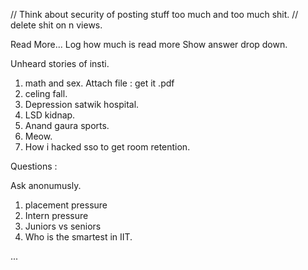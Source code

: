 // Think about security of posting stuff too much and too much shit.
// delete shit on n views.

Read More... Log how much is read more
Show answer drop down.

Unheard stories of insti.

1) math and sex. Attach file : get it .pdf
2) celing fall.
3) Depression satwik hospital.
4) LSD kidnap.
5) Anand gaura sports.
6) Meow.
7) How i hacked sso to get room retention.

Questions :

Ask anonumusly.

1) placement pressure
2) Intern pressure
3) Juniors vs seniors
4) Who is the smartest in IIT.

...